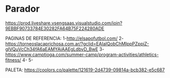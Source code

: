 # Parador
https://prod.liveshare.vsengsaas.visualstudio.com/join?9EBBF90733784E30282FA64B75F224280ADE

PAGINAS DE REFERENCIA:
1-http://elsapofutbol.com/
2-https://torneoslacaprichosa.com.ar/?gclid=EAIaIQobChMIppPZppiZ-gIVQuVcCh34fA6aEAMYAiAAEgLdbvD_BwE
3-https://www.camptioga.com/summer-camp/program-activities/athletics-fitness/
4-
5-

PALETA: https://coolors.co/palette/121619-2d4739-09814a-bcb382-e5c687
